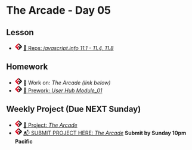 # The Arcade - Day 05

## Lesson
<!-- - ![FSA](/logo.png) [📺 Lecture]() -->
<!-- - ![FSA](/logo.png) [👾 Demo Code - JS](demo.js) -->
- ![FSA](/logo.png) [🔬 Reps: *javascript.info 11.1 - 11.4, 11.8*](https://javascript.info/callbacks)

## Homework
- ![FSA](/logo.png) 🔬 Work on: *The Arcade (link below)*
- ![FSA](/logo.png) [📖 Prework: *User Hub Module_01*](https://learn.fullstackacademy.com/workshop/5e6d5109f762d1000459ffbd/content/5e6d5109f762d1000459ffc2/text)

## Weekly Project (Due NEXT Sunday)
- ![FSA](/logo.png) [🔬 Project: *The Arcade*](https://learn.fullstackacademy.com/workshop/5e5c090ee91ce200041c09a9/landing)
- ![FSA](/logo.png) [📬 SUBMIT PROJECT HERE: *The Arcade*](https://forms.gle/QunXJ7ycHwdrHzuS6) __Submit by Sunday 10pm Pacific__
